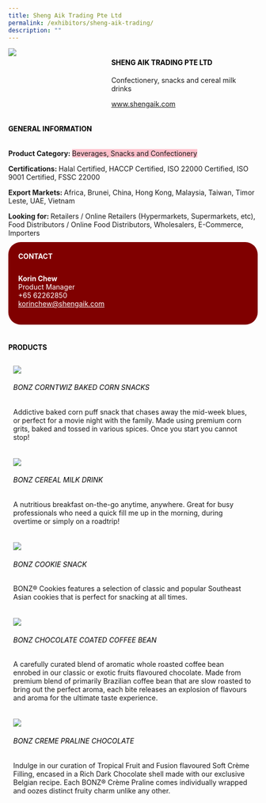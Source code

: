 ```yaml
---
title: Sheng Aik Trading Pte Ltd
permalink: /exhibitors/sheng-aik-trading/
description: ""
---
```

<head>
	<div class="flex-paragraph">
		<!--hi there! this is a comment and will provide you with instructional guides-->
		<!--insert booth number here!-->
		<p style="text-transform: uppercase"></p></div>
			<div class="flex-container" style="display: flex; flex-wrap: wrap;">
				<!--insert DOWNLOAD link of company logo between the " marks!-->
			<div class="card sgds" style="flex: 1 1 40%; display: block;"><img src="https://drive.google.com/u/0/uc?id=1fbuIuEVtqEfIrRB9ZryHSds5aVE5GoVL&export=download"></div>
	<div class="card-sgds" style="flex: 1 1 58%; display: block; margin-left: 3px">
		<h4 style="text-transform: uppercase; color: black;"><!--insert the exhibitor's name between the <b> tags here--><b>Sheng Aik Trading Pte Ltd</b></h4><!--insert the exhibitor's description between the <p> tags here-->
		<p>Confectionery, snacks and cereal milk drinks</p>
		<!--insert the exhibitor's website link, making sure there is "https:// www." present please. make sure the entire https link goes in between the " marks-->
		<p><a href="https://www.shengaik.com" target="_blank"><!--insert the www website link here (no need for https)-->www.shengaik.com</a></p>
	</div>
</div>
</head>

<body>
	<h4 style="text-transform: uppercase; color: black;"><b>General Information</b></h4>
		<div class="flex-container" style="display: flex; flex-wrap: wrap;">
			<div class="card sgds" style="flex: 1 1 65%; display: block; align-self: stretch">
			<div class="flex-paragraph">
			<p><b>Product Category: </b><span style=" background-color: pink; border-radius: 10 px;"><!--insert the exhibitor's pdt cat between the <p> tags here-->Beverages, Snacks and Confectionery</span></p> 
				<p><b>Certifications: </b><!--insert all the exhibitor's certifications between the </b> and </p> here-->Halal Certified, HACCP Certified, ISO 22000 Certified, ISO 9001 Certified, FSSC 22000</p>
			<p><b>Export Markets: </b><!--insert all the exhibitor's export markets between the </b> and </p> here-->Africa, Brunei, China, Hong Kong, Malaysia, Taiwan, Timor Leste, UAE, Vietnam</p>
			<p style="margin-bottom: 10px;"><b>Looking for: </b><!--insert all the exhibitor's potential business partners between the </b> and </p> here-->Retailers / Online Retailers (Hypermarkets, Supermarkets, etc), Food Distributors / Online Food Distributors, Wholesalers, E-Commerce, Importers</p>
			</div>
		</div>
		<div class="card sgds" style="flex: 1 1 35%; padding: 10px; display: block; background-color: maroon; border-radius: 25px; align-self: center;">
		<h4 style="color: white; margin-top: 10px; margin-left: 10px;">CONTACT</h4>
		<div class="flex-paragraph">
			<!--replace with exhibitor's: -->
			<p style="padding: 10px; color: white;"><b><!-- POC name-->Korin Chew</b><br><!-- designation-->Product Manager<br><!--contact number-->+65 62262850<br><!-- for linking purposes, insert their email after "mailto:"...--><a href="mailto:korinchew@shengaik.com" style="color: white;"><!--...and also include the display email before </a> here-->korinchew@shengaik.com</a></p>
		</div>
			</div>
		</div>
	<br>
		<h4 style="text-transform: uppercase; color: black;"><b>products</b></h4>
<div style="display: flex; flex-wrap: wrap;">
  <div class="card sgds" style="flex: 1 1 47%; margin: 10px; display: block;"><!--insert the exhibitor's DOWNLOAD image for product between the " marks here-->
	<div class="flex-image" style="display: block;"><img src="https://drive.google.com/u/0/uc?id=1SnqnNrsb1TXWvhUx7SUcARZ3iNRlF9N3&export=download"></div>
	<div class="flex-paragraph">
		<h6 style="text-transform: uppercase; color: black;"><!--insert product name before </h6> and product description after <p>-->BONZ CORNTWIZ Baked Corn Snacks</h6>
		<p>Addictive baked corn puff snack that chases away the mid-week blues, or perfect for a movie night with the family. Made using premium corn grits, baked and tossed in various spices. Once you start you cannot stop!</p></div>
	</div>
		<div class="card sgds" style="flex: 1 1 47%; margin: 10px; display: block;">
		<div class="flex-image" style="display: block;"><img src="https://drive.google.com/u/0/uc?id=1HVdGhXAu-Npq9s56GGKnwBOlF2x82haB&export=download"></div>
	<div class="flex-paragraph">
		<h6 style="text-transform: uppercase; color: black;">BONZ Cereal Milk Drink</h6>
		<p>A nutritious breakfast on-the-go anytime, anywhere. Great for busy professionals who need a quick fill me up in the morning, during overtime or simply on a roadtrip!</p></div>
	</div>
		<div class="card sgds" style="flex: 1 1 47%; margin: 10px; display: block;">
		<div class="flex-image" style="display: block;"><img src="https://drive.google.com/u/0/uc?id=12wcioRZI4l4zvIO0RZDoibXt1nKD98Dp&export=download"></div>
	<div class="flex-paragraph">
		<h6 style="text-transform: uppercase; color: black;">BONZ Cookie Snack</h6>
		<p>BONZ® Cookies features a selection of classic and popular Southeast Asian cookies that is perfect for snacking at all times.</p></div>
		</div>
		<div class="card sgds" style="flex: 1 1 47%; margin: 10px; display: block;">
		<div class="flex-image" style="display: block;"><img src="https://drive.google.com/u/0/uc?id=1WqdwCh9ANTTcwXHdvxAD-e2-08sNxGPD&export=download"></div>
	<div class="flex-paragraph">
		<h6 style="text-transform: uppercase; color: black;">BONZ Chocolate Coated Coffee Bean</h6>
		<p>A carefully curated blend of aromatic whole roasted coffee bean enrobed in our classic or exotic fruits flavoured chocolate. Made from premium blend of primarily Brazilian coffee bean that are slow roasted to bring out the perfect aroma, each bite releases an explosion of flavours and aroma for the ultimate taste experience.</p></div>
	</div>
		<div class="card sgds" style="flex: 1 1 47%; margin: 10px; display: block;">
		<div class="flex-image" style="display: block;"><img src="https://drive.google.com/u/0/uc?id=1Mf_CaN4pCSfcEHZuKfja2bahAhaVOfFp&export=download"></div>
	<div class="flex-paragraph">
		<h6 style="text-transform: uppercase; color: black;">BONZ Creme Praline Chocolate</h6>
		<p>Indulge in our curation of Tropical Fruit and Fusion flavoured Soft Crème Filling, encased in a Rich Dark Chocolate shell made with our exclusive Belgian recipe. Each BONZ® Crème Praline comes individually wrapped and oozes distinct fruity charm unlike any other.</p></div>
	</div>
	<!--don't delete these 2 tags. double check how the layout looks on the right too and lemme know if there are any problems! thank u so much for ur hardwork!-->
	</div>
</body>